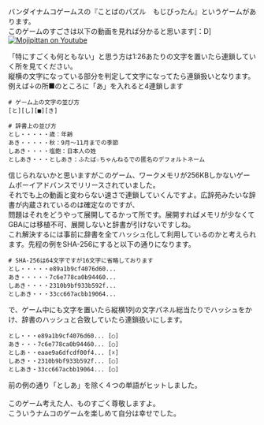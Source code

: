 バンダイナムコゲームスの『ことばのパズル　もじぴったん』というゲームがあります。<br>
このゲームのすごさは以下の動画を見れば分かると思います[：D]<br>
[![Mojipittan on Youtube](http://img.youtube.com/vi/YK-HVqpzPhE/0.jpg)](http://www.youtube.com/watch?v=YK-HVqpzPhE)

「特にすごくも何ともない」と思う方は1:26あたりの文字を置いたら連鎖していく所を見てください。<br>
縦横の文字になっている部分を判定して文字になってたら連鎖扱いとなります。<br>
例えば↓の所■のところに「あ」を入れると4連鎖します

```
# ゲーム上の文字の並び方
[と][し][■][き]

# 辞書上の並び方
とし・・・・・歳：年齢
あき・・・・・秋：9月〜11月までの季節
しあき・・・・塩飽：日本人の姓
としあき・・・としあき：ふたば☆ちゃんねるでの匿名のデフォルトネーム
```

信じられないかと思いますがこのゲーム、ワークメモリが256KBしかないゲームボーイアドバンスでリリースされていました。<br>
それでも上の動画と変わらない速さで連鎖していくんですよ。広辞苑みたいな辞書が内蔵されているのは確定なのですが、<br>
問題はそれをどうやって展開してるかって所です。展開すればメモリが少なくてGBAには移植不可、展開しないと辞書が引けないですしね。<br>
これ解決するには事前に辞書を全てハッシュ化して利用しているのかと考えられます。先程の例をSHA-256にすると以下の通りになります。

```
# SHA-256は64文字ですが16文字に省略しております
とし・・・・・e89a1b9cf4076d60...
あき・・・・・7c6e778ca0b94460...
しあき・・・・2310b9bf933b592f...
としあき・・・33cc667acbb19064...
```

で、ゲーム中にも文字を置いたら縦横1列の文字パネル総当たりでハッシュをかけ、辞書のハッシュと合致していたら連鎖扱いにします。

```
とし・・・e89a1b9cf4076d60... [○]
あき・・・7c6e778ca0b94460... [○]
としあ・・eaae9a6dfcdf00f4... [☓]
しあき・・2310b9bf933b592f... [○]
としあき・33cc667acbb19064... [○]
```
前の例の通り「としあ」を除く４つの単語がヒットしました。<br>
<br>
このゲーム考えた人、ものすごく尊敬しますよ。<br>
こういうナムコのゲームを楽しめて自分は幸せでした。

